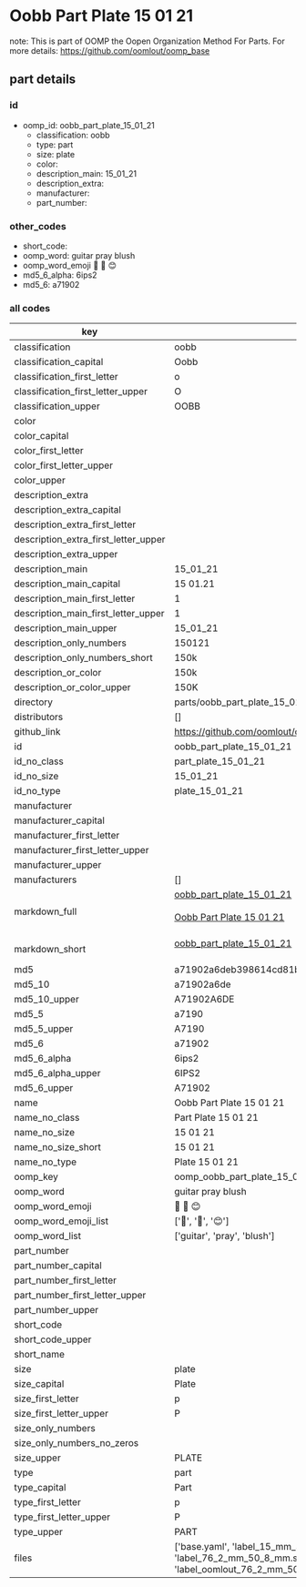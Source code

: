 # Oobb Part Plate 15 01 21  

note: This is part of OOMP the Oopen Organization Method For Parts. For more details: https://github.com/oomlout/oomp_base

##  part details





### id
* oomp_id: oobb_part_plate_15_01_21
  * classification: oobb
  * type: part
  * size: plate
  * color: 
  * description_main: 15_01_21
  * description_extra: 
  * manufacturer: 
  * part_number: 

### other_codes
* short_code: 
* oomp_word: guitar pray blush
* oomp_word_emoji :guitar: :pray: :blush:
* md5_6_alpha: 6ips2
* md5_6: a71902

### all codes 
| key | value |  
| --- | --- |  
| classification | oobb |  
| classification_capital | Oobb |  
| classification_first_letter | o |  
| classification_first_letter_upper | O |  
| classification_upper | OOBB |  
| color |  |  
| color_capital |  |  
| color_first_letter |  |  
| color_first_letter_upper |  |  
| color_upper |  |  
| description_extra |  |  
| description_extra_capital |  |  
| description_extra_first_letter |  |  
| description_extra_first_letter_upper |  |  
| description_extra_upper |  |  
| description_main | 15_01_21 |  
| description_main_capital | 15 01.21 |  
| description_main_first_letter | 1 |  
| description_main_first_letter_upper | 1 |  
| description_main_upper | 15_01_21 |  
| description_only_numbers | 150121 |  
| description_only_numbers_short | 150k |  
| description_or_color | 150k |  
| description_or_color_upper | 150K |  
| directory | parts/oobb_part_plate_15_01_21 |  
| distributors | [] |  
| github_link | https://github.com/oomlout/oomlout_oomp_part_src/tree/main/parts/oobb_part_plate_15_01_21/working |  
| id | oobb_part_plate_15_01_21 |  
| id_no_class | part_plate_15_01_21 |  
| id_no_size | 15_01_21 |  
| id_no_type | plate_15_01_21 |  
| manufacturer |  |  
| manufacturer_capital |  |  
| manufacturer_first_letter |  |  
| manufacturer_first_letter_upper |  |  
| manufacturer_upper |  |  
| manufacturers | [] |  
| markdown_full | [oobb_part_plate_15_01_21](https://github.com/oomlout/oomlout_oomp_part_src/tree/main/parts/oobb_part_plate_15_01_21/working)<br>[](https://github.com/oomlout/oomlout_oomp_part_src/tree/main/parts/oobb_part_plate_15_01_21/working)<br>[Oobb Part Plate 15 01 21](https://github.com/oomlout/oomlout_oomp_part_src/tree/main/parts/oobb_part_plate_15_01_21/working)<br><br> |  
| markdown_short | [oobb_part_plate_15_01_21](https://github.com/oomlout/oomlout_oomp_part_src/tree/main/parts/oobb_part_plate_15_01_21/working)<br><br> |  
| md5 | a71902a6deb398614cd81b7ca8ee5bda |  
| md5_10 | a71902a6de |  
| md5_10_upper | A71902A6DE |  
| md5_5 | a7190 |  
| md5_5_upper | A7190 |  
| md5_6 | a71902 |  
| md5_6_alpha | 6ips2 |  
| md5_6_alpha_upper | 6IPS2 |  
| md5_6_upper | A71902 |  
| name | Oobb Part Plate 15 01 21 |  
| name_no_class | Part Plate 15 01 21 |  
| name_no_size | 15 01 21 |  
| name_no_size_short | 15 01 21 |  
| name_no_type | Plate 15 01 21 |  
| oomp_key | oomp_oobb_part_plate_15_01_21 |  
| oomp_word | guitar pray blush |  
| oomp_word_emoji | :guitar: :pray: :blush: |  
| oomp_word_emoji_list | [':guitar:', ':pray:', ':blush:'] |  
| oomp_word_list | ['guitar', 'pray', 'blush'] |  
| part_number |  |  
| part_number_capital |  |  
| part_number_first_letter |  |  
| part_number_first_letter_upper |  |  
| part_number_upper |  |  
| short_code |  |  
| short_code_upper |  |  
| short_name |  |  
| size | plate |  
| size_capital | Plate |  
| size_first_letter | p |  
| size_first_letter_upper | P |  
| size_only_numbers |  |  
| size_only_numbers_no_zeros |  |  
| size_upper | PLATE |  
| type | part |  
| type_capital | Part |  
| type_first_letter | p |  
| type_first_letter_upper | P |  
| type_upper | PART |  
| files | ['base.yaml', 'label_15_mm_30_mm.pdf', 'label_15_mm_30_mm.svg', 'label_76_2_mm_50_8_mm.pdf', 'label_76_2_mm_50_8_mm.svg', 'label_oomlout_76_2_mm_50_8_mm.pdf', 'label_oomlout_76_2_mm_50_8_mm.svg', 'readme.md', 'working.json', 'working.yaml'] |  
